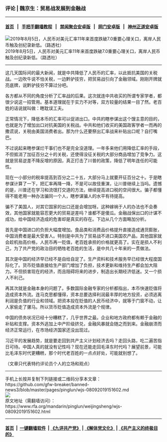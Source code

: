 ### 评论 | 魏京生：贸易战发展到金融战
------------------------

#### [首页](https://github.com/gfw-breaker/banned-news3/blob/master/README.md) &nbsp;&nbsp;|&nbsp;&nbsp; [手把手翻墙教程](https://github.com/gfw-breaker/guides/wiki) &nbsp;&nbsp;|&nbsp;&nbsp; [禁闻聚合安卓版](https://github.com/gfw-breaker/bn-android) &nbsp;&nbsp;|&nbsp;&nbsp; [网门安卓版](https://github.com/oGate2/oGate) &nbsp;&nbsp;|&nbsp;&nbsp; [神州正道安卓版](https://github.com/SzzdOgate/update) 



<div id="headerimg">
 <img alt="2019年8月5日，人民币对美元汇率11年来首度跌破7.0重要心理关口，离岸人民币触及创纪录新低。（路透社）" src="https://www.rfa.org/mandarin/pinglun/weijingsheng/wjs-08092019151602.html/bcd.jpg/image" title="2019年8月5日，人民币对美元汇率11年来首度跌破7.0重要心理关口，离岸人民币触及创纪录新低。（路透社）"/>
 <div id="headerimgcontents">
  <div id="headerimgcaption">
   <span>
    2019年8月5日，人民币对美元汇率11年来首度跌破7.0重要心理关口，离岸人民币触及创纪录新低。（路透社）
   </span>
   <!-- zoomattribute -->
  </div>
  <!-- headerimgcaption -->
 </div>
 <!-- headerimagecontents -->
</div>

<hr/>
<div id="storytext">
 <div>
  <div class="slot_header">
  </div>
 </div>
 <p>
  这几天国际间的最大新闻，就是中共降低了人民币的汇率，以此抵抗美国的关税战。一边吹牛说不怕关税，一边黔驴技穷，把贸易战引向了金融领域。刚刚开牌就亮底牌，说黔驴技穷不算过分吧。
 </p>
 <p>
  各方都从不同的角度分析了汇率战的后果。这次就连中共收买的所谓专家学者，都很少说这一招管用。基本道理就在于实力不对等，双方较量的结果一目了然。老百姓的话说就叫做：瞎耽误工夫。
 </p>
 <p>
  正常情况下，降低本币的汇率可以促进出口。中共的瞎参谋出这个馊主意的目的，也就是为了增加出口对抗美国的关税战。中共和他们收买的美国政客学者一而再的撒谎说，关税由美国消费者出。那为什么还要祭出汇率战来补贴出口呢？自打嘴巴。
 </p>
 <p>
  不过说起来瞎参谋烂干事们也不是完全没道理。一年多来他们用降低汇率的手段，不但抵消了加征百分之十的关税，还使得没征关税的大部分商品增加了竞争力。这就是贸易逆差不降反增的原因，真正打击了川普的政策，降低了明年连任的可能性。
 </p>
 <p>
  现在一小部分的税率提高到百分之二十五，大部分马上就要开征百分之十。于是瞎参谋计算了一下，把汇率再降一降，不是可以故伎重演，让川普继续上当吗。遗憾的是，川普还在学习和流氓打交道的方法，继续提高进口税的空间很大。骗子都懂得不能老用一种办法骗同一个人，瞎参谋骗人的水平有待提高。
 </p>
 <p>
  骗不了美国人，对其它国家的出口还是会增加呀。这种嫁祸于人的办法也不会奏效，其他国家就能容忍更大的贸易逆差吗？谁都不是傻瓜。金融战保出口的计谋不成功，给中国经济造成的危害却是真实的存在。下边从几个方面略加分析。
 </p>
 <p>
  首先是中国进口的负担大幅度增加。食品类和消费品价格提升直接造成通货膨胀，中国消费者是最大受害人。特别是中共为了贸易战不进口美国农产品，其他国家就会趁机抬高价格，人民币再一贬值，老百姓承担的价格就更高了。实在是损人不利己，为了共产党的政治目的牺牲老百姓的生活，是中共几十年来的一贯做法。
 </p>
 <p>
  其次是中国的经济早已经不是自给自足了。生产资料和技术服务早已经很大程度国际化了。货币贬值直接给生产部门增加了负担，技术更新和维持生产都会加大阻力。不但损害现在的经济，而且阻碍将来的进步，制造出长期经济低迷。又一个损人不利己。
 </p>
 <p>
  再其次就是金融本身的问题了。多数国际金融专家的分析都指出，本币快速贬值将造成资本外流。连马克思都懂得，资本总要选择利润最丰厚的地方投资，必须逃离利润是负值的行业和领域。把资本投在贬值的人民币经济中，就等于门窗不动，让人家偷走了骡马。所以货币贬值造成资本外流是个规律。
 </p>
 <p>
  中国的债务状况已经十分糟糕了，几乎世界之最。企业和地方政府都有赖于金融的补贴和支撑。资本外逃加上中产阶级挤兑，金融风暴就会随之而到来。金融崩溃而经济正常运行，在市场经济国家还没出现过。
 </p>
 <p>
  习近平的发展趋势，就是要走回到共产主义计划经济去吗？走回头路，吃二遍苦指日可待。中国人真的就没有记性吗？现在还能走回毛泽东时代吗？展望前景，可能比毛泽东时代更糟糕，那个时代老百姓的一点点好处，可能就别想了。
 </p>
 <p>
  （文章只代表特约评论员个人的立场和观点）
 </p>
</div>

<hr/>
手机上长按并复制下列链接或二维码分享本文章：<br/>
https://github.com/gfw-breaker/banned-news3/blob/master/pages/pinglun/wjs-08092019151602.md <br/>
<a href='https://github.com/gfw-breaker/banned-news3/blob/master/pages/pinglun/wjs-08092019151602.md'><img src='https://github.com/gfw-breaker/banned-news3/blob/master/pages/pinglun/wjs-08092019151602.md.png'/></a> <br/>
原文地址（需翻墙访问）：https://www.rfa.org/mandarin/pinglun/weijingsheng/wjs-08092019151602.html


------------------------
#### [首页](https://github.com/gfw-breaker/banned-news3/blob/master/README.md) &nbsp;|&nbsp; [一键翻墙软件](https://github.com/gfw-breaker/nogfw/blob/master/README.md) &nbsp;| [《九评共产党》](https://github.com/gfw-breaker/9ping.md/blob/master/README.md#九评之一评共产党是什么) | [《解体党文化》](https://github.com/gfw-breaker/jtdwh.md/blob/master/README.md) | [《共产主义的终极目的》](https://github.com/gfw-breaker/gczydzjmd.md/blob/master/README.md)

